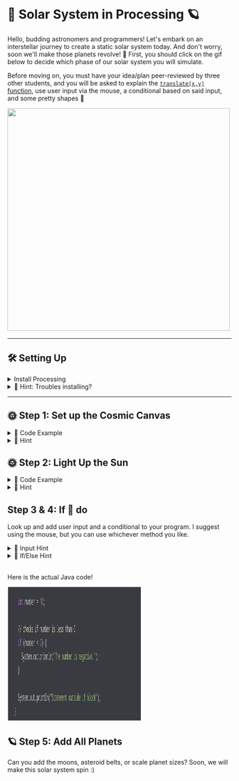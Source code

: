 # 🌌 Solar System in Processing 🪐

Hello, budding astronomers and programmers! Let's embark on an interstellar journey to create a static solar system today. And don't worry, soon we'll make those planets revolve! 🚀 First, you should click on the gif below to decide which phase of our solar system you will simulate. 

Before moving on, you must have your idea/plan peer-reviewed by three other students, and you will be asked to explain the <a href="https://processing.org/reference/translate_.html"> `translate(x,y)` function</a>, use user input via the mouse, a conditional based on said input, and some pretty shapes 💖

<a href="https://youtu.be/TBikbn5XJhg?feature=shared"><img src="solar.gif" aalt="meow" width="500" height="500"></a>

---



## 🛠 Setting Up

<details>
    <summary>Install Processing</summary>
    <br>
    1. Get the IDE
    - Visit <a href= "https://processing.org/download/"> Processing's download Page</a>
    - Install and launch Processing. It's like our spaceship control room!

   2. **Ensure You're in Java Mode**:
    - Processing uses Java by default. Just ensure you see 'Java' in the top right.
    
</details>



<details>
  <summary>🌟 Hint: Troubles installing?</summary>
Make sure you have the right version for your operating system. If you get stuck, ask a classmate or your teacher for help.
</details>

---

## 🌞 Step 1: Set up the Cosmic Canvas

<details>
  <summary>👾 Code Example</summary>

<img src="space.png" height="500" width="700">
</details>

<details>
<summary>🌟 Hint</summary>
    
"The `size(800, 600);` sets our universe's width and height. Feel free to make it bigger or smaller!"


</details>


## 🌞 Step 2: Light Up the Sun
<details>
  <summary>👾 Code Example</summary>
    <img src="sun.png" height="500" width="700">


</details>

<details>
  <summary>🌟 Hint</summary>
   
 The `ellipse(400, 300, 100, 100);` function draws the sun. The first two values set the position (x,y), and the last two values set the width and height of the ellipse.
    <br>
    <br>
        <img src="ellipse.png" alt="meow" width="500" height="500">
        <br>
        <br>
You already have been making flow charts and using conditionals! here is a basic condition in java!
<br>
<br>
        <img src="java_if_code" alt="meow" width="500" height="500">

</details>

## Step 3 & 4:  If 🐁 do
Look up and add user input and a conditional to your program. I suggest using the mouse, but you can use whichever method you like. 

<details>
  <summary>🌟 Input Hint</summary>
    Input is the first thing I think about. What data does the program need? Check out this link to see how processing allows a programmer to create interactive works of art!
    <br>
    <br>
        <a href=https://processing.org/examples/mousefunctions.html > Processing Mouse Example </a>
</details>

<details>
  <summary>🌟 If/Else Hint</summary>
   If statements in Java are the same as in every language. The only change is in the structure of the words, i.e., syntax.
    <br>
    <br>
    <img src="java_if_else.png" alt="meow" width="500" height="500">
 
</details>    
<br>

Here is the actual Java code!

<img src="java_if_code.png" alt="meow" width="300" height="300">


## 🪐 Step 5: Add All Planets

Can you add the moons, asteroid belts, or scale planet sizes? Soon, we will make this
solar system spin :)


